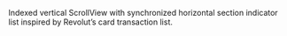 Indexed vertical ScrollView with synchronized horizontal section indicator list inspired by Revolut’s card transaction list.
